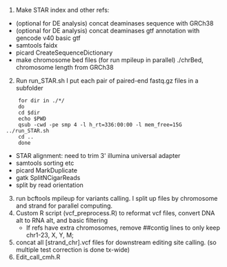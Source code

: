 1. Make STAR index and other refs:
  - (optional for DE analysis) concat deaminases sequence with GRCh38
  - (optional for DE analysis) concat deaminases gtf annotation with gencode v40 basic gtf
  - samtools faidx
  - picard CreateSequenceDictionary
  - make chromosome bed files (for run mpileup in parallel)
   ./chrBed, chromosome length from GRCh38
2. Run run_STAR.sh
    I put each pair of paired-end fastq.gz files in a subfolder
```
    for dir in ./*/
    do
    cd $dir
    echo $PWD
    qsub -cwd -pe smp 4 -l h_rt=336:00:00 -l mem_free=15G ../run_STAR.sh 
    cd ..
    done
```

- STAR alignment: need to trim 3' illumina universal adapter
- samtools sorting etc
- picard MarkDuplicate
- gatk SplitNCigarReads
- split by read orientation

3. run bcftools mpileup for variants calling. I split up files by chromosome and strand for parallel computing.
4. Custom R script (vcf_preprocess.R) to reformat vcf files, convert DNA alt to RNA alt, and basic filtering
    - If refs have extra chromosomes, remove ##contig lines to only keep chr1-23, X, Y, M;
5. concat all [strand_chr].vcf files for downstream editing site calling. (so multiple test correction is done tx-wide)
6. Edit_call_cmh.R
